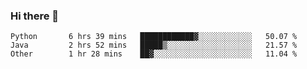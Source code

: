 ### Hi there 👋

<!--
**AXEwiges/AXEwiges** is a ✨ _special_ ✨ repository because its `README.md` (this file) appears on your GitHub profile.

Here are some ideas to get you started:

- 🔭 I’m currently working on ...
- 🌱 I’m currently learning ...
- 👯 I’m looking to collaborate on ...
- 🤔 I’m looking for help with ...
- 💬 Ask me about ...
- 📫 How to reach me: ...
- 😄 Pronouns: ...
- ⚡ Fun fact: ...
-->
<!--START_SECTION:waka-->

```text
Python       6 hrs 39 mins   ████████████▓░░░░░░░░░░░░   50.07 %
Java         2 hrs 52 mins   █████▒░░░░░░░░░░░░░░░░░░░   21.57 %
Other        1 hr 28 mins    ██▓░░░░░░░░░░░░░░░░░░░░░░   11.04 %
```

<!--END_SECTION:waka-->
